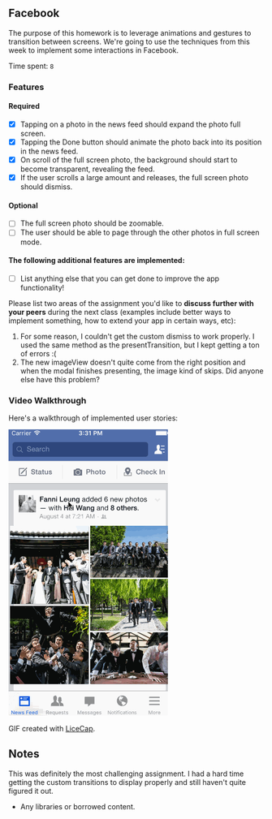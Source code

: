 ## Facebook

The purpose of this homework is to leverage animations and gestures to transition between screens. We're going to use the techniques from this week to implement some interactions in Facebook.

Time spent: `8`

### Features

#### Required

- [x] Tapping on a photo in the news feed should expand the photo full screen.
- [x] Tapping the Done button should animate the photo back into its position in the news feed.
- [x] On scroll of the full screen photo, the background should start to become transparent, revealing the feed.
- [x] If the user scrolls a large amount and releases, the full screen photo should dismiss.

#### Optional

- [ ] The full screen photo should be zoomable.
- [ ] The user should be able to page through the other photos in full screen mode.

#### The following **additional** features are implemented:

- [ ] List anything else that you can get done to improve the app functionality!

Please list two areas of the assignment you'd like to **discuss further with your peers** during the next class (examples include better ways to implement something, how to extend your app in certain ways, etc):

1. For some reason, I couldn't get the custom dismiss to work properly. I used the same method as the presentTransition, but I kept getting a ton of errors :(
2. The new imageView doesn't quite come from the right position and when the modal finishes presenting, the image kind of skips. Did anyone else have this problem?

### Video Walkthrough 

Here's a walkthrough of implemented user stories:

![facebook gif](facebook_demo.gif)

GIF created with [LiceCap](http://www.cockos.com/licecap/).

## Notes

This was definitely the most challenging assignment. I had a hard time getting the custom transitions to display properly and still haven't quite figured it out.
* Any libraries or borrowed content.
